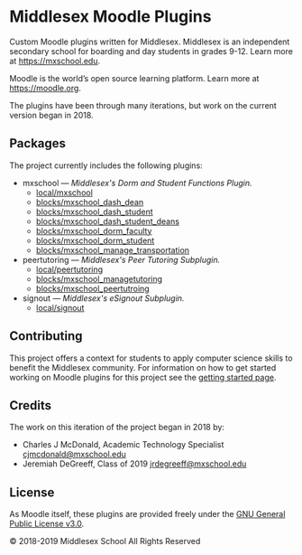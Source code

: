 # Middlesex Moodle Plugins

Custom Moodle plugins written for Middlesex. Middlesex is an independent secondary school for boarding and day students in grades 9-12. Learn more at <https://mxschool.edu>.

Moodle is the world’s open source learning platform. Learn more at <https://moodle.org>.

The plugins have been through many iterations, but work on the current version began in 2018.

## Packages
The project currently includes the following plugins:
- mxschool — _Middlesex's Dorm and Student Functions Plugin._
    - [local/mxschool](./local/mxschool/README.md)
    - [blocks/mxschool_dash_dean](./blocks/mxschool_dash_dean/README.md)
    - [blocks/mxschool_dash_student](./blocks/mxschool_dash_student/README.md)
    - [blocks/mxschool_dash_student_deans](./blocks/mxschool_dash_student_deans/README.md)
    - [blocks/mxschool_dorm_faculty](./blocks/mxschool_dorm_faculty/README.md)
    - [blocks/mxschool_dorm_student](./blocks/mxschool_dorm_student/README.md)
    - [blocks/mxschool_manage_transportation](./blocks/mxschool_manage_transportation/README.md)
- peertutoring — _Middlesex's Peer Tutoring Subplugin._
    - [local/peertutoring](./local/peertutoring/README.md)
    - [blocks/mxschool_managetutoring](./blocks/mxschool_managetutoring/README.md)
    - [blocks/mxschool_peertutroing](./blocks/mxschool_peertutroing/README.md)
- signout — _Middlesex's eSignout Subplugin._
    - [local/signout](./local/signout/README.md)

## Contributing
This project offers a context for students to apply computer science skills to benefit the Middlesex community. For information on how to get started working on Moodle plugins for this project see the [getting started page](./doc/getting_started.md).

## Credits
The work on this iteration of the project began in 2018 by:
- Charles J McDonald, Academic Technology Specialist <cjmcdonald@mxschool.edu>
- Jeremiah DeGreeff, Class of 2019 <jrdegreeff@mxschool.edu>

## License
As Moodle itself, these plugins are provided freely under the [GNU General Public License v3.0](./COPYING.txt).

© 2018-2019 Middlesex School All Rights Reserved
